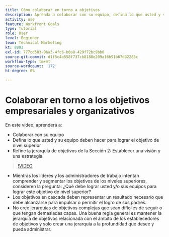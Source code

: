 ```yaml
---
title: Cómo colaborar en torno a objetivos
description: Aprenda a colaborar con su equipo, defina lo que usted y su equipo deben hacer para lograr el objetivo de nivel superior y refine la jerarquía de objetivos.
activity: use
feature: Workfront Goals
type: Tutorial
role: User
level: Beginner
team: Technical Marketing
kt: 8893
exl-id: 777cd503-96a3-4fc6-b0a8-429f72bc9bb0
source-git-commit: d1f5c4a558f737cb8188e209a16b91b67d32285c
workflow-type: tm+mt
source-wordcount: '172'
ht-degree: 0%

---
```


# Colaborar en torno a los objetivos empresariales y organizativos

En este vídeo, aprenderá a:

* Colaborar con su equipo
* Defina lo que usted y su equipo deben hacer para lograr el objetivo de nivel superior
* Refine la jerarquía de objetivos de la Sección 2: Establecer una visión y una estrategia

>[!VIDEO](https://video.tv.adobe.com/v/335187/?quality=12)

<!--
Pro-tips graphic
-->

* Mientras los líderes y los administradores de trabajo intentan comprender y segmentar los objetivos de los niveles superiores, consideren la pregunta: ¿Qué debe lograr usted y/o sus equipos para lograr este objetivo de nivel superior?
* Los objetivos en cascada deben representar un resultado necesario que debe alcanzarse para impulsar o permitir el logro de sus padres.
* No cree jerarquías de objetivos complejas que sean difíciles de seguir o que tengan demasiadas capas. Una buena regla general es mantener la jerarquía de objetivos relacionada con el ámbito de los establecedores de objetivos y solo crear una jerarquía a la profundidad que desee y pueda administrar.

